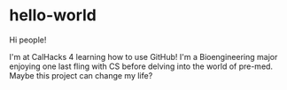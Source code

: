 # hello-world

Hi people!

I'm at CalHacks 4 learning how to use GitHub!
I'm a Bioengineering major enjoying one last fling with CS before delving into the world of pre-med.
Maybe this project can change my life?
